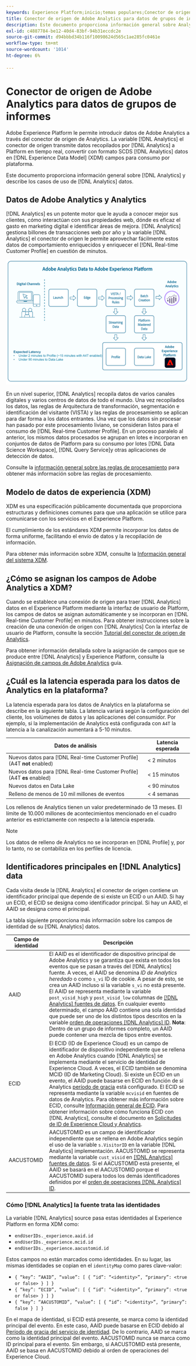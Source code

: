```yaml
---
keywords: Experience Platform;inicio;temas populares;Conector de origen de Analytics;Analytics;Analytics;AAID;
title: Conector de origen de Adobe Analytics para datos de grupos de informes
description: Este documento proporciona información general sobre Analytics y describe los casos de uso de los datos de Analytics.
exl-id: c4887784-be12-40d4-83bf-94b31eccdc2e
source-git-commit: d94bbbd34b116f10098624d565c1ae285fc0461e
workflow-type: tm+mt
source-wordcount: '1014'
ht-degree: 6%

---
```


# Conector de origen de Adobe Analytics para datos de grupos de informes

Adobe Experience Platform le permite introducir datos de Adobe Analytics a través del conector de origen de Analytics. La variable [!DNL Analytics] el conector de origen transmite datos recopilados por [!DNL Analytics] a Platform en tiempo real, convertir con formato SCDS [!DNL Analytics] datos en [!DNL Experience Data Model] (XDM) campos para consumo por plataforma.

Este documento proporciona información general sobre [!DNL Analytics] y describe los casos de uso de [!DNL Analytics] datos.

## Datos de Adobe Analytics y Analytics

[!DNL Analytics] es un potente motor que le ayuda a conocer mejor sus clientes, cómo interactúan con sus propiedades web, dónde es eficaz el gasto en marketing digital e identificar áreas de mejora. [!DNL Analytics] gestiona billones de transacciones web por año y la variable [!DNL Analytics] el conector de origen le permite aprovechar fácilmente estos datos de comportamiento enriquecidos y enriquecer el [!DNL Real-time Customer Profile] en cuestión de minutos.

![](./images/analytics-data-experience-platform.png)

En un nivel superior, [!DNL Analytics] recopila datos de varios canales digitales y varios centros de datos de todo el mundo. Una vez recopilados los datos, las reglas de Arquitectura de transformación, segmentación e identificación del visitante (VISTA) y las reglas de procesamiento se aplican para dar forma a los datos entrantes. Una vez que los datos sin procesar han pasado por este procesamiento liviano, se consideran listos para el consumo de [!DNL Real-time Customer Profile]. En un proceso paralelo al anterior, los mismos datos procesados se agrupan en lotes e incorporan en conjuntos de datos de Platform para su consumo por lotes [!DNL Data Science Workspace], [!DNL Query Service]y otras aplicaciones de detección de datos.

Consulte la [información general sobre las reglas de procesamiento](https://experienceleague.adobe.com/docs/analytics/admin/admin-tools/processing-rules/processing-rules.html) para obtener más información sobre las reglas de procesamiento.

## Modelo de datos de experiencia (XDM)

XDM es una especificación públicamente documentada que proporciona estructuras y definiciones comunes para que una aplicación se utilice para comunicarse con los servicios en el Experience Platform.

El cumplimiento de los estándares XDM permite incorporar los datos de forma uniforme, facilitando el envío de datos y la recopilación de información.

Para obtener más información sobre XDM, consulte la [Información general del sistema XDM](../../../xdm/home.md).

## ¿Cómo se asignan los campos de Adobe Analytics a XDM?

Cuando se establece una conexión de origen para traer [!DNL Analytics] datos en el Experience Platform mediante la interfaz de usuario de Platform, los campos de datos se asignan automáticamente y se incorporan en [!DNL Real-time Customer Profile] en minutos. Para obtener instrucciones sobre la creación de una conexión de origen con [!DNL Analytics] Con la interfaz de usuario de Platform, consulte la sección [Tutorial del conector de origen de Analytics](../../tutorials/ui/create/adobe-applications/analytics.md).

Para obtener información detallada sobre la asignación de campos que se produce entre [!DNL Analytics] y Experience Platform, consulte la [Asignación de campos de Adobe Analytics](./mapping/analytics.md) guía.

## ¿Cuál es la latencia esperada para los datos de Analytics en la plataforma?

La latencia esperada para los datos de Analytics en la plataforma se describe en la siguiente tabla. La latencia variará según la configuración del cliente, los volúmenes de datos y las aplicaciones del consumidor. Por ejemplo, si la implementación de Analytics está configurada con `A4T` la latencia a la canalización aumentará a 5-10 minutos.

| Datos de análisis | Latencia esperada |
| -------------- | ---------------- |
| Nuevos datos para [!DNL Real-time Customer Profile] (A4T **not** enabled) | &lt; 2 minutos |
| Nuevos datos para [!DNL Real-time Customer Profile] (A4T **es** enabled) | &lt; 15 minutos |
| Nuevos datos en Data Lake | &lt; 90 minutos |
| Relleno de menos de 10 mil millones de eventos | &lt; 4 semanas |

Los rellenos de Analytics tienen un valor predeterminado de 13 meses. El límite de 10.000 millones de acontecimientos mencionado en el cuadro anterior es estrictamente con respecto a la latencia esperada.

>[!NOTE]
>
>Los datos de relleno de Analytics no se incorporan en [!DNL Profile] y, por lo tanto, no se contabiliza en los perfiles de licencia.

## Identificadores principales en [!DNL Analytics] data

Cada visita desde la [!DNL Analytics] el conector de origen contiene un identificador principal que depende de si existe un ECID o un AAID. Si hay un ECID, el ECID se designa como identificador principal. Si hay un AAID, el AAID se designa como el principal.

La tabla siguiente proporciona más información sobre los campos de identidad de su [!DNL Analytics] datos.

| Campo de identidad | Descripción |
| --- | --- |
| AAID | El AAID es el identificador de dispositivo principal de Adobe Analytics y se garantiza que exista en todos los eventos que se pasan a través del [!DNL Analytics] fuente. A veces, el AAID se denomina *ID de Analytics heredado* o como `s_vi` ID de cookie. A pesar de esto, se crea un AAID incluso si la variable `s_vi` no está presente. El AAID se representa mediante la variable `post_visid_high` y `post_visid_low` columnas de [[!DNL Analytics] fuentes de datos](https://experienceleague.adobe.com/docs/analytics/export/analytics-data-feed/data-feed-contents/datafeeds-reference.html?lang=es). En cualquier evento determinado, el campo AAID contiene una sola identidad que puede ser uno de los distintos tipos descritos en la variable [orden de operaciones [!DNL Analytics] ID](https://experienceleague.adobe.com/docs/id-service/using/reference/analytics-reference/analytics-order-of-operations.html). **Nota**: Dentro de un grupo de informes completo, un AAID puede contener una mezcla de tipos entre eventos. |
| ECID | El ECID (ID de Experience Cloud) es un campo de identificador de dispositivo independiente que se rellena en Adobe Analytics cuando [!DNL Analytics] se implementa mediante el servicio de identidad de Experience Cloud. A veces, el ECID también se denomina MCID (ID de Marketing Cloud). Si existe un ECID en un evento, el AAID puede basarse en ECID en función de si Analytics [período de gracia](https://experienceleague.adobe.com/docs/id-service/using/reference/analytics-reference/grace-period.html) está configurado. El ECID se representa mediante la variable `mcvisid` en fuentes de datos de Analytics. Para obtener más información sobre ECID, consulte [Información general de ECID](../../../identity-service/ecid.md). Para obtener información sobre cómo funciona ECID con [!DNL Analytics], consulte el documento en [Solicitudes de ID de Experience Cloud y Analytics](https://experienceleague.adobe.com/docs/id-service/using/reference/analytics-reference/legacy-analytics.html?lang=es). |
| AACUSTOMID | AACUSTOMID es un campo de identificador independiente que se rellena en Adobe Analytics según el uso de la variable `s.VisitorID` en la variable [!DNL Analytics] implementación. AACUSTOMID se representa mediante la variable `cust_visid` en [[!DNL Analytics] fuentes de datos](https://experienceleague.adobe.com/docs/analytics/export/analytics-data-feed/data-feed-contents/datafeeds-reference.html). Si el AACUSTOMID está presente, el AAID se basará en el AACUSTOMID porque el AACUSTOMID supera todos los demás identificadores definidos por el [orden de operaciones [!DNL Analytics] ID](https://experienceleague.adobe.com/docs/id-service/using/reference/analytics-reference/analytics-order-of-operations.html). |

### Cómo [!DNL Analytics] la fuente trata las identidades

La variable [!DNL Analytics] source pasa estas identidades al Experience Platform en forma XDM como:

* `endUserIDs._experience.aaid.id`
* `endUserIDs._experience.mcid.id`
* `endUserIDs._experience.aacustomid.id`

Estos campos no están marcados como identidades. En su lugar, las mismas identidades se copian en el `identityMap` como pares clave-valor:

* `{ “key”: “AAID”, “value”: [ { “id”: “<identity>”, “primary”: <true or false> } ] }`
* `{ “key”: “ECID”, “value”: [ { “id”: “<identity>”, “primary”: <true or false> } ] }`
* `{ “key”: “AACUSTOMID”, “value”: [ { “id”: “<identity>”, “primary”: false } ] }`

En el mapa de identidad, si ECID está presente, se marca como la identidad principal del evento. En este caso, AAID puede basarse en ECID debido al [Período de gracia del servicio de identidad](https://experienceleague.adobe.com/docs/id-service/using/reference/analytics-reference/grace-period.html). De lo contrario, AAID se marca como la identidad principal del evento. AACUSTOMID nunca se marca como ID principal para el evento. Sin embargo, si AACUSTOMID está presente, AAID se basa en AACUSTOMID debido al orden de operaciones del Experience Cloud.